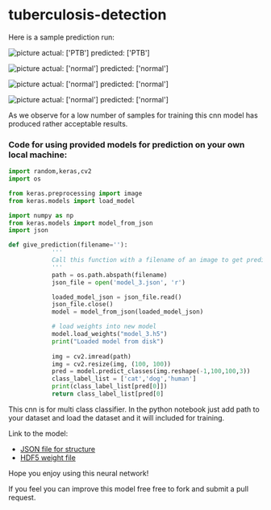 # tuberculosis-detection

Here is a sample prediction run:

![picture](https://www.kaggleusercontent.com/kf/15272869/eyJhbGciOiJkaXIiLCJlbmMiOiJBMTI4Q0JDLUhTMjU2In0..4R8LpY9CCy2mQZ-JFwms9g.Mva0w43IohVN6ETmD5B2dwpBwz0A4U4yy7oA2MooUBmtkqqs8I4zVSKpejuYYWO4dwFZ_s-rcVxIpknGMMOUmIcfruWyaAnhupC6LAQcjyLMTRkPxiIquXIMVl81S_--J2BINunpVoQyDGdCBItwW1LZ3T-wrEuLf11hx-oBgZApUoBm9S_J4ph-3xv4Y97V.MzHxtnP_lQkSb0MDDMxDfQ/__results___files/__results___22_0.png)
actual: ['PTB']
predicted: ['PTB']

![picture](https://www.kaggleusercontent.com/kf/15272869/eyJhbGciOiJkaXIiLCJlbmMiOiJBMTI4Q0JDLUhTMjU2In0..4R8LpY9CCy2mQZ-JFwms9g.Mva0w43IohVN6ETmD5B2dwpBwz0A4U4yy7oA2MooUBmtkqqs8I4zVSKpejuYYWO4dwFZ_s-rcVxIpknGMMOUmIcfruWyaAnhupC6LAQcjyLMTRkPxiIquXIMVl81S_--J2BINunpVoQyDGdCBItwW1LZ3T-wrEuLf11hx-oBgZApUoBm9S_J4ph-3xv4Y97V.MzHxtnP_lQkSb0MDDMxDfQ/__results___files/__results___22_2.png)
actual: ['normal']
predicted: ['normal']

![picture](https://www.kaggleusercontent.com/kf/15272869/eyJhbGciOiJkaXIiLCJlbmMiOiJBMTI4Q0JDLUhTMjU2In0..4R8LpY9CCy2mQZ-JFwms9g.Mva0w43IohVN6ETmD5B2dwpBwz0A4U4yy7oA2MooUBmtkqqs8I4zVSKpejuYYWO4dwFZ_s-rcVxIpknGMMOUmIcfruWyaAnhupC6LAQcjyLMTRkPxiIquXIMVl81S_--J2BINunpVoQyDGdCBItwW1LZ3T-wrEuLf11hx-oBgZApUoBm9S_J4ph-3xv4Y97V.MzHxtnP_lQkSb0MDDMxDfQ/__results___files/__results___22_4.png)
actual: ['normal']
predicted: ['normal']

![picture](https://www.kaggleusercontent.com/kf/15272869/eyJhbGciOiJkaXIiLCJlbmMiOiJBMTI4Q0JDLUhTMjU2In0..4R8LpY9CCy2mQZ-JFwms9g.Mva0w43IohVN6ETmD5B2dwpBwz0A4U4yy7oA2MooUBmtkqqs8I4zVSKpejuYYWO4dwFZ_s-rcVxIpknGMMOUmIcfruWyaAnhupC6LAQcjyLMTRkPxiIquXIMVl81S_--J2BINunpVoQyDGdCBItwW1LZ3T-wrEuLf11hx-oBgZApUoBm9S_J4ph-3xv4Y97V.MzHxtnP_lQkSb0MDDMxDfQ/__results___files/__results___22_6.png)
actual: ['normal']
predicted: ['normal']



As we observe for a low number of samples for training this cnn model has produced rather acceptable results.

### Code for using provided models for prediction on your own local machine:

```python
import random,keras,cv2
import os

from keras.preprocessing import image
from keras.models import load_model

import numpy as np
from keras.models import model_from_json
import json

def give_prediction(filename=''):
            '''
            Call this function with a filename of an image to get predictions
            '''
            path = os.path.abspath(filename)
            json_file = open('model_3.json', 'r')

            loaded_model_json = json_file.read()
            json_file.close()
            model = model_from_json(loaded_model_json)

            # load weights into new model
            model.load_weights("model_3.h5")
            print("Loaded model from disk")
            
            img = cv2.imread(path)
            img = cv2.resize(img, (100, 100))
            pred = model.predict_classes(img.reshape(-1,100,100,3))
            class_label_list = ['cat','dog','human']
            print(class_label_list[pred[0]])
            return class_label_list[pred[0]
```
This cnn is for multi class classifier. In the python notebook just add path to your dataset and load the dataset and it will included for training.

Link to the model:
* [JSON file for structure](https://www.kaggleusercontent.com/kf/15272869/eyJhbGciOiJkaXIiLCJlbmMiOiJBMTI4Q0JDLUhTMjU2In0..afS-yIKHXbR17TQw8C2Xcg.uXt5b59MtI43LHYyynQ6x4ySQzz-uytzcqb6tl8kwIG-HGQlTrcEYm5G4b4a32PNag-Px0ZjC63l-SrFeX23KvtsOfXS0lv-hYH0Ek4KPRhp0-mrTr7EGT3P4rVYzX65hXnxXD1MOGUEw9PbJwA5mcWYtPhK4GexH3o1YAHaD-Ce8Q0pKs2J4FEVmhizvEmn.GsLLjqvpck6hnSZlfBDuEA/model_4.json)
* [HDF5 weight file](https://www.kaggleusercontent.com/kf/15272869/eyJhbGciOiJkaXIiLCJlbmMiOiJBMTI4Q0JDLUhTMjU2In0..62CwKxV8pAxpUvpsAcH4yQ.OsFfSDKPw1Lc5cQyfwzJ-RXvMFgIAYAAYI_mIWLQ1nNvHEB-brIJz2rgVCAhHkQxn0pgcj-PlY6Mk0WXkC387eZhXhqdQaaYLP-s7Gm3lpyFT7GdbQ86Q0oMvF8n9nhZsCfIU8fAPwqwASCNzoHZPWOm-BDDnRsKov53mA1E-6FT_NVt0WMn8FOH8dXu87hE.cOlthE4W36oEAbxQ8Ds4OA/model_4.h5)

Hope you enjoy using this neural network!

If you feel you can improve this model free free to fork and submit a pull request.
